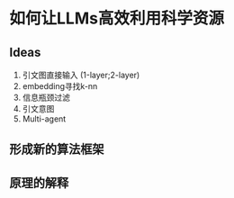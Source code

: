 # 如何让LLMs高效利用科学资源
## Ideas
1. 引文图直接输入 (1-layer;2-layer)
2. embedding寻找k-nn
3. 信息瓶颈过滤
4. 引文意图
5. Multi-agent


## 形成新的算法框架
## 原理的解释